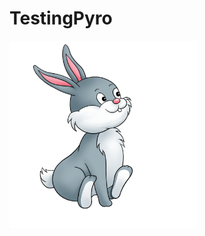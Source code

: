 # TestingPyro

<a href="https://heroku.com/deploy?template=https://github.com/ElsePaul/ZellieQueenTest"><img src="https://github.com/ElsePaul/TestingPyro/blob/main/rabbit/%E2%80%94Pngtree%E2%80%94squatting%20clipart%20bunny_5545684.png" width="300" height="300">
